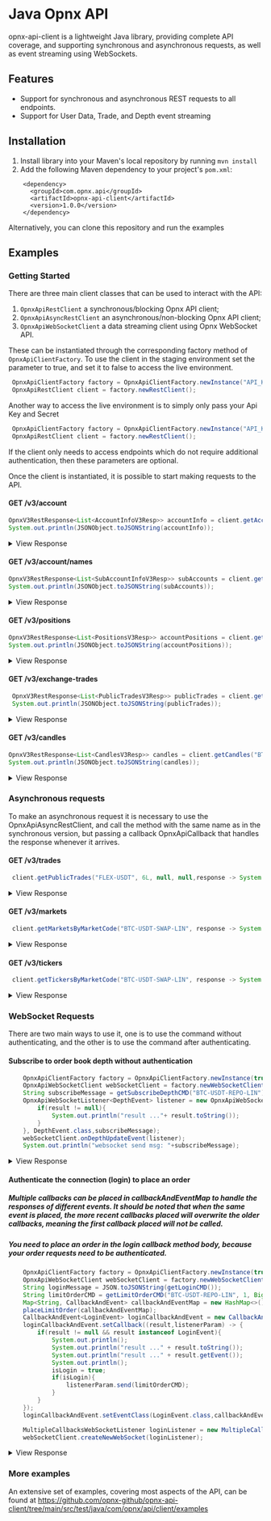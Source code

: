 # Java Opnx API

opnx-api-client is a lightweight Java library, providing complete API coverage, and supporting synchronous and asynchronous requests, as well as event streaming using WebSockets.

## Features
* Support for synchronous and asynchronous REST requests to all endpoints.
* Support for User Data, Trade, and Depth event streaming 

## Installation
1. Install library into your Maven's local repository by running `mvn install`
2. Add the following Maven dependency to your project's `pom.xml`:
```
    <dependency>
      <groupId>com.opnx.api</groupId>
      <artifactId>opnx-api-client</artifactId>
      <version>1.0.0</version>
    </dependency>
```

Alternatively, you can clone this repository and run the examples 

## Examples

### Getting Started

There are three main client classes that can be used to interact with the API:

1. `OpnxApiRestClient`  a synchronous/blocking Opnx API client;
2. `OpnxApiAsyncRestClient` an asynchronous/non-blocking Opnx API client;
3. `OpnxApiWebSocketClient`  a data streaming client using Opnx WebSocket API.

These can be instantiated through the corresponding factory method of `OpnxApiClientFactory`.
To use the client in the staging environment set the parameter to true, and set it to false to access the live environment.
```java
 OpnxApiClientFactory factory = OpnxApiClientFactory.newInstance("API_KEY", "API_KEY_SECRET",true);
 OpnxApiRestClient client = factory.newRestClient();
```

Another way to access the live environment is to simply only pass your Api Key and Secret
```java
 OpnxApiClientFactory factory = OpnxApiClientFactory.newInstance("API_KEY", "API_KEY_SECRET");
 OpnxApiRestClient client = factory.newRestClient();
```

If the client only needs to access endpoints which do not require additional authentication, then these parameters are optional.

Once the client is instantiated, it is possible to start making requests to the API.


#### GET /v3/account
```java
OpnxV3RestResponse<List<AccountInfoV3Resp>> accountInfo = client.getAccountInfo(Arrays.asList("13670979-1621913298587", "PERMISSIONLESS_165"));
System.out.println(JSONObject.toJSONString(accountInfo));
```
<details>
 <summary>View Response</summary>
 
```java
{
    "success": true,
    "data": [
        {
            "accountId": "21213",
            "name": "main",
            "accountType": "LINEAR",
            "balances": [
                {
                    "asset": "BTC",
                    "total": "2.823",
                    "available": "2.823",
                    "reserved": "0",
                    "lastUpdatedAt": "1593627415234"
                },
                {
                    "asset": "FLEX",
                    "total": "1585.890",
                    "available": "325.890",
                    "reserved": "1260.0",
                    "lastUpdatedAt": "1593627415123"
                }
            ],
            "positions": [
                {
                    "marketCode": "FLEX-USDT-SWAP-LIN", 
                    "baseAsset": "FLEX", 
                    "counterAsset": "USDT", 
                    "position": "11411.1", 
                    "entryPrice": "3.590", 
                    "markPrice": "6.360", 
                    "positionPnl": "31608.7470", 
                    "estLiquidationPrice": "2.59", 
                    "lastUpdatedAt": "1637876701404",
                }
            ],
            "collateral": "1231231",
            "notionalPositionSize": "50000.0",
            "portfolioVarMargin": "500",
            "maintenanceMargin": "1231",
            "marginRatio": "12.3179",
            "liquidating": false,
            "feeTier": "6",
            "createdAt": "1611665624601"
        }
    ]
}
```
</details>

#### GET /v3/account/names
```java
OpnxV3RestResponse<List<SubAccountInfoV3Resp>> subAccounts = client.getSubAccounts();
System.out.println(JSONObject.toJSONString(subAccounts));
```
<details>
 <summary>View Response</summary>
 
```java
{
    "success": true,
    "data":  [  {
                    "accountId": "21213",
                    "name": "Test 1"
                }, 
                {
                    "accountId": "21214",
                    "name": "Test 2"
              }
          ] 
}
```
</details>


#### GET /v3/positions
```java
OpnxV3RestResponse<List<PositionsV3Resp>> accountPositions = client.getAccountPositions(Arrays.asList("13670979-1621913298587", "test_opnx_api"), "BTC-USDT-SWAP-LIN");
System.out.println(JSONObject.toJSONString(accountPositions));
```
<details>
 <summary>View Response</summary>
 
```java
{
    "data": [
        {
            "accountId": "165",
            "name": "main",
            "positions": [
                {
                    "baseAsset": "BTC",
                    "counterAsset": "USDT",
                    "entryPrice": "22938.97488422",
                    "estLiquidationPrice": "12208536.690",
                    "lastUpdatedAt": "1677024022627",
                    "markPrice": "23571.790",
                    "marketCode": "BTC-USDT-SWAP-LIN",
                    "position": "-1.795000000",
                    "positionPnl": "-1135.90313282510000000"
                }
            ]
        }
    ],
    "success": true
}
```
</details>


#### GET /v3/exchange-trades
```java
 OpnxV3RestResponse<List<PublicTradesV3Resp>> publicTrades = client.getPublicTrades("BTC-USDT-SWAP-LIN", 6L, null, null);
 System.out.println(JSONObject.toJSONString(publicTrades));
```
<details>
 <summary>View Response</summary>
 
```java
{
    "success": true,
    "data": [
        {
            "marketCode": "BTC-USDT-SWAP-LIN",
            "matchPrice": "9600.00000" ,
            "matchQuantity": "0.100000" ,
            "side": "BUY" ,
            "matchType": "TAKER" ,
            "matchedAt": "1662207330439" 
        }
    ]
}
```
</details>


#### GET /v3/candles
```java
OpnxV3RestResponse<List<CandlesV3Resp>> candles = client.getCandles("BTC-USDT-SWAP-LIN", "60s", 10L, null, null);
System.out.println(JSONObject.toJSONString(candles));
```
<details>
 <summary>View Response</summary>
 
```java
{
    "data": [
        {
            "close": "23565.09200000",
            "currencyVolume": "0",
            "high": "23566.45300000",
            "low": "23563.03600000",
            "open": "23563.50900000",
            "openedAt": "1677486180000",
            "volume": "0"
        },
        {
            "close": "23563.40800000",
            "currencyVolume": "0",
            "high": "23568.46400000",
            "low": "23561.99400000",
            "open": "23568.46400000",
            "openedAt": "1677486120000",
            "volume": "0"
        },
        {
            "close": "23568.88200000",
            "currencyVolume": "0",
            "high": "23573.66000000",
            "low": "23568.88200000",
            "open": "23570.14800000",
            "openedAt": "1677486060000",
            "volume": "0"
        },
        {
            "close": "23570.20300000",
            "currencyVolume": "0",
            "high": "23574.24700000",
            "low": "23570.20300000",
            "open": "23572.48200000",
            "openedAt": "1677486000000",
            "volume": "0"
        }
    ],
    "success": true,
    "timeframe": "60s"
}
```
</details>


### Asynchronous requests
To make an asynchronous request it is necessary to use the OpnxApiAsyncRestClient, and call the method with the same name as in the synchronous version, but passing a callback OpnxApiCallback that handles the response whenever it arrives.

#### GET /v3/trades
```java
 client.getPublicTrades("FLEX-USDT", 6L, null, null,response -> System.out.println(JSONObject.toJSONString(response)));
```
<details>
 <summary>View Response</summary>
 
```java
{
    "success": true,
    "data": [
                {
                    "orderId": "160067484555913076",
                    "clientOrderId": "123",
                    "matchId": "160067484555913077",
                    "marketCode": "FLEX-USDT",
                    "side": "SELL",
                    "matchedQuantity": "0.1",
                    "matchPrice": "0.065",
                    "total": "0.0065",  
                    "leg1Price'": "0.0065",         
                    "leg2Price": "0.0065",          
                    "orderMatchType": "TAKER",
                    "feeAsset": "FLEX",
                    "fee":"0.0096",
                    "source": "10",
                    "matchedAt": "1595514663626"

               }
            ]
}
```
</details>


#### GET /v3/markets
```java
 client.getMarketsByMarketCode("BTC-USDT-SWAP-LIN", response -> System.out.println(JSONObject.toJSONString(response)));
```
<details>
 <summary>View Response</summary>
 
```java
{
    "data": [
        {
            "base": "BTC",
            "counter": "USDT",
            "indexPrice": "23385.460",
            "lastUpdatedAt": "1677485772175",
            "listedAt": "1608621449015",
            "lowerPriceBound": "11784.567",
            "markPrice": "23569.135",
            "marketCode": "BTC-USDT-SWAP-LIN",
            "minSize": "0.001",
            "name": "BTC/USDT Perp",
            "referencePair": "BTC/USDT",
            "tickSize": "0.001",
            "type": "FUTURE",
            "upperPriceBound": "35078.190"
        }
    ],
    "success": true
}
```
</details>


#### GET /v3/tickers
```java
 client.getTickersByMarketCode("BTC-USDT-SWAP-LIN", response -> System.out.println(JSONObject.toJSONString(response)));
```
<details>
 <summary>View Response</summary>
 
```java
{
    "data": [
        {
            "currencyVolume24h": "0",
            "high24h": "23680.460",
            "lastTradedPrice": "23644.95",
            "lastTradedQuantity": "0.001",
            "lastUpdatedAt": "1677485905039",
            "low24h": "23140.760",
            "markPrice": "23569.916",
            "marketCode": "BTC-USDT-SWAP-LIN",
            "open24h": "23160.130",
            "openInterest": "0",
            "volume24h": "0"
        }
    ],
    "success": true
}
```
</details>


### WebSocket Requests
There are two main ways to use it, one is to use the command without authenticating, and the other is to use the command after authenticating.

#### Subscribe to order book depth without authentication
```java
    OpnxApiClientFactory factory = OpnxApiClientFactory.newInstance(true,true);
    OpnxApiWebSocketClient webSocketClient = factory.newWebSocketClient();
    String subscribeMessage = getSubscribeDepthCMD("BTC-USDT-REPO-LIN");
    OpnxApiWebSocketListener<DepthEvent> listener = new OpnxApiWebSocketListener<>((result,listenerParam) -> {
        if(result != null){
            System.out.println("result ..."+ result.toString());
        }
    }, DepthEvent.class,subscribeMessage);
    webSocketClient.onDepthUpdateEvent(listener);
    System.out.println("websocket send msg: "+subscribeMessage);
```
<details>
 <summary>View Response</summary>

```java
{
    "table": "depth",
    "data": {
        "seqNum": 2166539633781384,
        "asks": [
            [
                19024.0,
                1.0
            ],
            [
                19205.0,
                4.207
            ],
            [
                19395.0,
                8.414
            ]
        ],
        "bids": [
            [
                18986.0,
                1.0
            ],
            [
                18824.0,
                4.207
            ],
            [
                18634.0,
                8.414
            ]
        ],
        "checksum": 3475315026,
        "marketCode": "BTC-USDT-SWAP-LIN",
        "timestamp": 1665454814328
    },
    "action": "partial"
}
```
</details>


#### Authenticate the connection (login) to place an order
##### Multiple callbacks can be placed in callbackAndEventMap to handle the responses of different events. It should be noted that when the same event is placed, the more recent callbacks placed will overwrite the older callbacks, meaning the first callback placed will not be called.
##### You need to place an order in the login callback method body, because your order requests need to be authenticated.
```java
    OpnxApiClientFactory factory = OpnxApiClientFactory.newInstance(true,true);
    OpnxApiWebSocketClient webSocketClient = factory.newWebSocketClient();
    String loginMessage = JSON.toJSONString(getLoginCMD());
    String limitOrderCMD = getLimitOrderCMD("BTC-USDT-REPO-LIN", 1, BigDecimal.ONE, OrderSide.BUY.name());
    Map<String, CallbackAndEvent> callbackAndEventMap = new HashMap<>();
    placeLimitOrder(callbackAndEventMap);
    CallbackAndEvent<LoginEvent> loginCallbackAndEvent = new CallbackAndEvent();
    loginCallbackAndEvent.setCallback((result,listenerParam) -> {
        if(result != null && result instanceof LoginEvent){
            System.out.println();
            System.out.println("result ..." + result.toString());
            System.out.println("result ..." + result.getEvent());
            System.out.println();
            isLogin = true;
            if(isLogin){
                listenerParam.send(limitOrderCMD);
            }
        }
    });
    loginCallbackAndEvent.setEventClass(LoginEvent.class,callbackAndEventMap);

    MultipleCallbacksWebSocketListener loginListener = new MultipleCallbacksWebSocketListener(callbackAndEventMap,loginMessage);
    webSocketClient.createNewWebSocket(loginListener);
```
<details>
 <summary>View Response</summary>

```java
{
  "event": "placeorder",
  "submitted": True,
  "tag": "123",
  "timestamp": "1592491945248",
  "data": {
            "clientOrderId": 1,
            "marketCode": "BTC-USDT-SWAP-LIN",
            "side": "BUY",
            "orderType": "LIMIT",
            "quantity": "1.5",
            "timeInForce": "GTC",
            "orderId": "1000000700008",
            "price": "9431.48",
            "source": 0
          }
}
```
</details>

### More examples
An extensive set of examples, covering most aspects of the API, can be found at https://github.com/opnx-github/opnx-api-client/tree/main/src/test/java/com/opnx/api/client/examples

